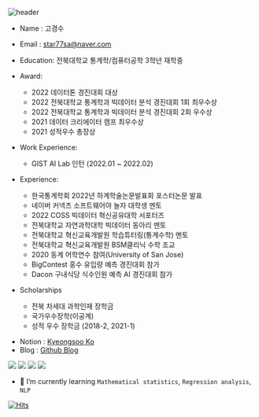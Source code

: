 ![header](https://capsule-render.vercel.app/api?type=waving&color=0000FF&height=250&section=header&text=Kyeongsoo%20Ko&fontColor=FFFFFF&fontSize=70&fontAlign=50)


- Name : 고경수         
- Email : star77sa@naver.com 
- Education: 전북대학교 통계학/컴퓨터공학 3학년 재학중
- Award:
  - 2022 데이터톤 경진대회 대상
  - 2022 전북대학교 통계학과 빅데이터 분석 경진대회 1회 최우수상
  - 2022 전북대학교 통계학과 빅데이터 분석 경진대회 2회 우수상
  - 2021 데이터 크리에이터 캠프 최우수상
  - 2021 성적우수 총장상

- Work Experience:
  - GIST AI Lab 인턴 (2022.01 ~ 2022.02)

- Experience:
  - 한국통계학회 2022년 하계학술논문발표회 포스터논문 발표
  - 네이버 커넥츠 소프트웨어야 놀자 대학생 멘토
  - 2022 COSS 빅데이터 혁신공유대학 서포터즈
  - 전북대학교 자연과학대학 빅데이터 동아리 멘토
  - 전북대학교 혁신교육개발원 학습튜터링(통계수학) 멘토
  - 전북대학교 혁신교육개발원 BSM클리닉 수학 조교 <!-- (2021.04 ~ 2021.06)  -->
  - 2020 동계 어학연수 참여(University of San Jose)
  - BigContest 홍수 유입량 예측 경진대회 참가
  - Dacon 구내식당 식수인원 예측 AI 경진대회 참가
  
- Scholarships
  - 전북 차세대 과학인재 장학금
  - 국가우수장학(이공계)
  - 성적 우수 장학금 (2018-2, 2021-1)
<!--  
- 데이터 분석 대회
  |대회|대회명|순위|상위|
  |---|-------|----|----|
  |Dacon|[구내식당 식수 인원 예측 AI 경진대회](https://github.com/star77sa/DACON-The_number_of_diners_in_the_cafeteria_Prediction)|51/481|11%|
-->
- Notion : [Kyeongsoo Ko](https://ksko.notion.site/ksko/Kyeongsoo-Ko-8383246d72ab463daba2b1f49f6486a1)
- Blog : [Github Blog](https://star77sa.github.io/TIL-Blog/)<!--, [CV page](https://star77sa.github.io/)--> 
<!--
[![solved.ac tier](http://mazassumnida.wtf/api/v2/generate_badge?boj=star77sa)](https://solved.ac/star77sa)
-->

<img src="https://img.shields.io/badge/Python-3776AB?style=flat-square&logo=Python&logoColor=white"/>   <img src="https://img.shields.io/badge/R-276DC3?style=flat-square&logo=R&logoColor=white"/>
<img src="https://img.shields.io/badge/C++-00599C?style=flat-square&logo=C%2B%2B&logoColor=white"/>
<img src="https://img.shields.io/badge/C-A8B9CC?style=flat-square&logo=C&logoColor=white"/>


- 🌱 I’m currently learning `Mathematical statistics`, `Regression analysis`, `NLP`

[![Hits](https://hits.seeyoufarm.com/api/count/incr/badge.svg?url=https%3A%2F%2Fgithub.com%2Fstar77sa&count_bg=%234100EA&title_bg=%23555555&icon=github.svg&icon_color=%23E7E7E7&title=VIEW&edge_flat=false)](https://hits.seeyoufarm.com)

<!--
**star77sa/star77sa** is a ✨ _special_ ✨ repository because its `README.md` (this file) appears on your GitHub profile.

Here are some ideas to get you started:

- 🔭 I’m currently working on ...
- 🌱 I’m currently learning ...
- 👯 I’m looking to collaborate on ...
- 🤔 I’m looking for help with ...
- 💬 Ask me about ...
- 📫 How to reach me: ...
- 😄 Pronouns: ...
- ⚡ Fun fact: ...
-->
